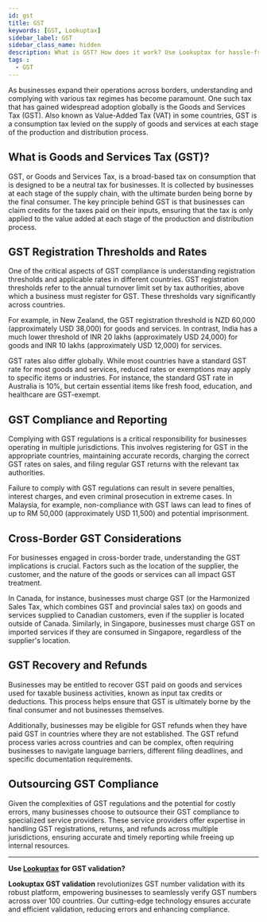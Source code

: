 ```yaml
---
id: gst
title: GST
keywords: [GST, Lookuptax]
sidebar_label: GST
sidebar_class_name: hidden
description: What is GST? How does it work? Use Lookuptax for hassle-free validation of GST numbers.
tags : 
  - GST
---
```



As businesses expand their operations across borders, understanding and complying with various tax regimes has become paramount. One such tax that has gained widespread adoption globally is the Goods and Services Tax (GST). Also known as Value-Added Tax (VAT) in some countries, GST is a consumption tax levied on the supply of goods and services at each stage of the production and distribution process.

## What is Goods and Services Tax (GST)?

GST, or Goods and Services Tax, is a broad-based tax on consumption that is designed to be a neutral tax for businesses. It is collected by businesses at each stage of the supply chain, with the ultimate burden being borne by the final consumer. The key principle behind GST is that businesses can claim credits for the taxes paid on their inputs, ensuring that the tax is only applied to the value added at each stage of the production and distribution process.

## GST Registration Thresholds and Rates

One of the critical aspects of GST compliance is understanding registration thresholds and applicable rates in different countries. GST registration thresholds refer to the annual turnover limit set by tax authorities, above which a business must register for GST. These thresholds vary significantly across countries.

For example, in New Zealand, the GST registration threshold is NZD 60,000 (approximately USD 38,000) for goods and services. In contrast, India has a much lower threshold of INR 20 lakhs (approximately USD 24,000) for goods and INR 10 lakhs (approximately USD 12,000) for services.

GST rates also differ globally. While most countries have a standard GST rate for most goods and services, reduced rates or exemptions may apply to specific items or industries. For instance, the standard GST rate in Australia is 10%, but certain essential items like fresh food, education, and healthcare are GST-exempt.

## GST Compliance and Reporting

Complying with GST regulations is a critical responsibility for businesses operating in multiple jurisdictions. This involves registering for GST in the appropriate countries, maintaining accurate records, charging the correct GST rates on sales, and filing regular GST returns with the relevant tax authorities.

Failure to comply with GST regulations can result in severe penalties, interest charges, and even criminal prosecution in extreme cases. In Malaysia, for example, non-compliance with GST laws can lead to fines of up to RM 50,000 (approximately USD 11,500) and potential imprisonment.

## Cross-Border GST Considerations

For businesses engaged in cross-border trade, understanding the GST implications is crucial. Factors such as the location of the supplier, the customer, and the nature of the goods or services can all impact GST treatment.

In Canada, for instance, businesses must charge GST (or the Harmonized Sales Tax, which combines GST and provincial sales tax) on goods and services supplied to Canadian customers, even if the supplier is located outside of Canada. Similarly, in Singapore, businesses must charge GST on imported services if they are consumed in Singapore, regardless of the supplier's location.

## GST Recovery and Refunds

Businesses may be entitled to recover GST paid on goods and services used for taxable business activities, known as input tax credits or deductions. This process helps ensure that GST is ultimately borne by the final consumer and not businesses themselves.

Additionally, businesses may be eligible for GST refunds when they have paid GST in countries where they are not established. The GST refund process varies across countries and can be complex, often requiring businesses to navigate language barriers, different filing deadlines, and specific documentation requirements.

## Outsourcing GST Compliance

Given the complexities of GST regulations and the potential for costly errors, many businesses choose to outsource their GST compliance to specialized service providers. These service providers offer expertise in handling GST registrations, returns, and refunds across multiple jurisdictions, ensuring accurate and timely reporting while freeing up internal resources.


----
**Use [Lookuptax](https://lookuptax.com/) for GST validation?**

**Lookuptax GST validation** revolutionizes GST number validation with its robust platform, empowering businesses to seamlessly verify GST numbers across over 100 countries. Our cutting-edge technology ensures accurate and efficient validation, reducing errors and enhancing compliance.
